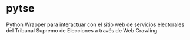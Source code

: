 # pytse
Python Wrapper para interactuar con el sitio web de servicios electorales del Tribunal Supremo de Elecciones a través de Web Crawling
